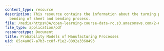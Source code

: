 ```yaml
---
content_type: resource
description: This resource contains the information about the turning process, brake
  bending of sheet and bending process.
file: /media/https%3A/open-learning-course-data-rc.s3.amazonaws.com/2-830j-control-of-manufacturing-processes-sma-6303-spring-2008/85c4a087a7b3cc8ff1e20892a3368493_lecture4.pdf
file_type: application/pdf
resourcetype: Document
title: Probability Models of Manufacturing Processes
uid: 85c4a087-a7b3-cc8f-f1e2-0892a3368493
---
```

